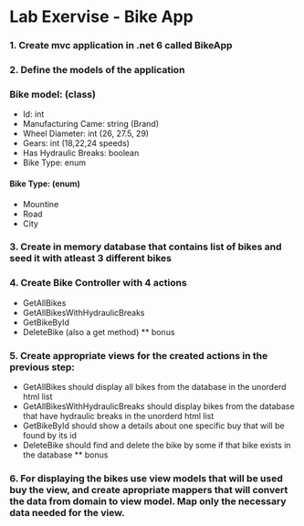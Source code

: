
# Lab Exervise - Bike App

### 1. Create mvc application in .net 6 called BikeApp
### 2. Define the models of the application

### Bike model: (class)

- Id: int
- Manufacturing Came: string (Brand)
- Wheel Diameter: int (26, 27.5, 29)
- Gears: int (18,22,24 speeds)
- Has Hydraulic Breaks: boolean
- Bike Type: enum

#### Bike Type: (enum)
- Mountine
- Road
- City

### 3. Create in memory database that contains list of bikes and seed it with atleast 3 different bikes

### 4. Create Bike Controller with 4 actions 

- GetAllBikes
- GetAllBikesWithHydraulicBreaks
- GetBikeById
- DeleteBike (also a get method) ** bonus

### 5. Create appropriate views for the created actions in the previous step:

- GetAllBikes should display all bikes from the database in the unorderd html list
- GetAllBikesWithHydraulicBreaks should display bikes from the database that have hydraulic breaks in the unorderd html list
- GetBikeById should show a details about one specific buy that will be found by its id
- DeleteBike should find and delete the bike by some if that bike exists in the database ** bonus

### 6. For displaying the bikes use view models that will be used buy the view, and create apropriate mappers that will convert the data from domain to view model. Map only the necessary data needed for the view.